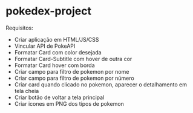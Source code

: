 # pokedex-project
 
Requisitos:
- Criar aplicação em HTML/JS/CSS
- Vincular API de PokeAPI
- Formatar Card com color desejada
- Formatar Card-Subtitle com hover de outra cor
- Formatar Card hover com borda
- Criar campo para filtro de pokemon por nome
- Criar campo para filtro de pokemon por número
- Criar card quando clicado no pokemon, aparecer o detalhamento em tela cheia
- Criar botão de voltar a tela principal
- Criar icones em PNG dos tipos de pokemon
